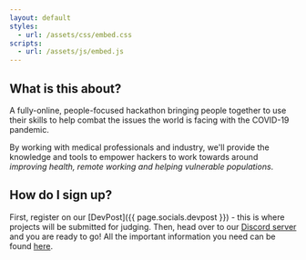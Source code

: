 ```yaml
---
layout: default
styles:
  - url: /assets/css/embed.css
scripts:
  - url: /assets/js/embed.js
---
```


## What is this about?

A fully-online, people-focused hackathon bringing people together to use their skills to help combat the issues the world is facing with the COVID-19 pandemic.

By working with medical professionals and industry, we'll provide the knowledge and tools to empower hackers to work towards around *improving health, remote working and helping vulnerable populations*.

## How do I sign up?

First, register on our [DevPost]({{ page.socials.devpost }}) - this is where projects will be submitted for judging. Then, head over to our [Discord server](discord.hackquarantine.com) and you are ready to go! All the important information you need can be found [here](https://info.hackquarantine.com).
